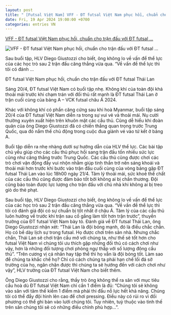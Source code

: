 ```yaml
---
layout: post
title: " [Futsal Việt Nam] VFF - ĐT futsal Việt Nam phục hồi, chuẩn cho trận đấu với ĐT futsal ..."
date: Fri, 19 Apr 2024 19:00:00 +0700
categories: entries VN
---
```

[VFF - ĐT futsal Việt Nam phục hồi, chuẩn cho trận đấu với ĐT futsal ...](https://vff.org.vn/dt-futsal-viet-nam-phuc-hoi-chuan-cho-tran-dau-voi-dt-futsal-thai-lan/)

![VFF - ĐT futsal Việt Nam phục hồi, chuẩn cho trận đấu với ĐT futsal ...](https://vff.org.vn/wp-content/uploads/2024/04/2E5A2470-768x512.jpeg)

Sau buổi tập, HLV Diego Giustozzi cho biết, ông không lo về vấn để thể lực của các học trò sau 2 trận đấu căng thẳng vừa qua. “Về vấn đề thể lực thì tôi có đánh ...

ĐT futsal Việt Nam phục hồi, chuẩn cho trận đấu với ĐT futsal Thái Lan

Sáng 20/4, ĐT futsal Việt Nam có buổi tập nhẹ. Không khí của toàn đội khá thoải mái trước khi chạm trán với đối thủ rất mạnh là ĐT futsal Thái Lan ở trận cuối cùng của bảng A – VCK futsal châu Á 2024.



Khác với không khí có phần căng cứng sau khi hoà Myanmar, buổi tập sáng 20/4 của ĐT futsal Việt Nam diễn ra trong sự vui vẻ và thoải mái. Nụ cười thường xuyên xuất hiện trên khuôn mặt các cầu thủ. Cũng dễ hiểu khi đoàn quân của ông Diego Giustozzi đã có chiến thắng quan trọng trước Trung Quốc, qua đó nắm thế chủ động trong cuộc đua giành vé vào tứ kết ở bảng A.

Buổi tập diễn ra nhẹ nhàng dưới sự hướng dẫn của HLV thể lực. Các bài tập chủ yếu giúp cho các cầu thủ phục hồi sang trận đấu tốn nhiều sức lực cũng như căng thẳng trước Trung Quốc. Các cầu thủ cũng được chơi các trò chơi vận động đầy vui nhộn nhằm giúp tinh thần trở nên sáng khoái và thoải mái hơn trước khi bước vào trận đấu cuối cùng của vòng bảng gặp ĐT futsal Thái Lan vào lúc 18h00 ngày 21/4. Tâm lý thoải mái, sức khoẻ thể chất của các cầu thủ cũng được đảm bảo tốt bởi không ai bị chấn thương. Đội cũng bảo toàn được lực lượng cho trận đấu với chủ nhà khi không ai bị treo giò do thẻ phạt.

Sau buổi tập, HLV Diego Giustozzi cho biết, ông không lo về vấn để thể lực của các học trò sau 2 trận đấu căng thẳng vừa qua. “Về vấn đề thể lực thì tôi có đánh giá đội có sự chuẩn bị tốt nhất ở châu Á. Tâm lý của các cầu thủ luôn hướng về trước khi trận sau cố gắng làm tốt hơn trận trước”, thuyền trưởng của ĐT futsal Việt Nam bày tỏ. Đánh giá về ĐT futsal Thái Lan, ông Diego Giustozzi nhận xét: “Thái Lan là đội bóng mạnh, đó là điều chắc chắn. Họ có bề dày lịch sự trong futsal. Họ được chơi trên sân nhà. Nhưng chắc chắn, Thái Lan sẽ chơi trận cầu mở với chúng ta, như thế sẽ tốt hơn cho futsal Việt Nam vì chúng tôi ưu thích gặp những đối thủ có cách chơi như vậy, hơn là những đối tượng chơi phòng ngự thấp với số lượng đông cầu thủ”. “Trên cương vị cá nhân hay tập thể thì họ vẫn là đội bóng tốt. Làm sao để chúng ta khắc chế họ? Chỉ có cách chúng ta phải hạn chế lối đá sở trường của họ, ngăn chặn được thì chúng ta sẽ hướng đến với cách chơi như vậy”, HLV trưởng của ĐT futsal Việt Nam cho biết thêm.

Ông Diego Giustozzi cho rằng, thầy trò ông không thể ra sân với mục tiêu cầu hoà dù ĐT futsal Việt Nam chỉ cần 1 điểm là đủ: “Chúng tôi sẽ không vào sân với tâm thế kiếm 1 điểm mà phải thi đấu nỗ lực hết khả năng. Chúng tôi có thể đẩy đội hình lên cao để chơi pressing. Điều này có rủi ro vì đối phương có thể ghi bàn vào lưới chúng tôi. Tuy nhiên, tuỳ thuộc vào tình thế trên sân chúng tôi sẽ có những điều chỉnh phù hợp…”.

